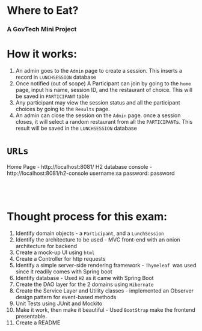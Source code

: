 Where to Eat?
=
<h3>A GovTech Mini Project</h3>

How it works:
=
1. An admin goes to the `Admin` page to create a session. This inserts a record in `LUNCHSESSION` database 
2. Once notified (out of scope) A Participant can join by going to the `home` page, input his name, session ID, and the restaurant of choice. This will be saved in `PARTICIPANT` table 
3. Any participant may view the session status and all the participant choices by going to the `Results` page.
4. An admin can close the session on the `Admin` page. once a session closes, it will select a random restaurant from all the `PARTICIPANT`s. This result will be saved in the `LUNCHSESSION` database


`URLs`
=
Home Page - http://localhost:8081/
H2 database console - http://localhost:8081/h2-console
username:sa 
password: password  
<br/>
<br/>
<br/>

Thought process for this exam:
=
1. Identify domain objects - a `Participant`, and a `LunchSession`
2. Identify the architecture to be used - MVC front-end with an onion architecture for backend
4. Create a mock-up UI using `html `
5. Create a Controller for http requests
6. Identify a simple server-side rendering framework - `Thymeleaf `was used since it readily comes with Spring boot
7. Identify database - Used `H2` as it came with Spring Boot
8. Create the DAO layer for the 2 domains using `Hibernate`
8. Create the Service Layer and Utility classes - implemented an Observer design pattern for event-based methods
9. Unit Tests using JUnit and Mockito
10. Make it work, then make it beautiful - Used `BootStrap` make the frontend presentable.
11. Create a README